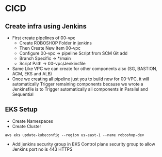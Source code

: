 # CICD

## Create infra using Jenkins
* First create pipelines of 00-vpc
    - Create ROBOSHOP Folder in jenkins 
    - Then Create New Item 00-vpc
    - Configure 00-vpc -> pipeline Script from SCM Git add <Git-repo-URL> 
    - Branch Specific -> */main
    - Script Path -> 00-vpc/Jenkinsfile
* Same Like VPC we can create for other components also (SG, BASTION, ACM, EKS and ALB)
* Once we creating all pipeline just you to build now for 00-VPC, it will automatically Trigger remaining components because we wrote a Jenkinsfile is to Trigger automatically all components in Parallel and Sequential

## EKS Setup
* Create Namespaces
* Create Cluster
```
aws eks update-kubeconfig --region us-east-1 --name roboshop-dev
```
* Add jenkins security group in EKS Control plane security group to allow Jenkins port no is 443 HTTPS